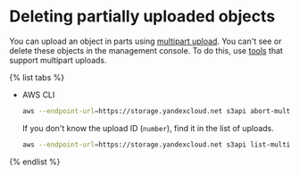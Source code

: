 # Deleting partially uploaded objects

You can upload an object in parts using [multipart upload](../../concepts/multipart.md). You can't see or delete these objects in the management console. To do this, use [tools](../../instruments/index.md) that support multipart uploads.

{% list tabs %}

- AWS CLI

  ```bash
  aws --endpoint-url=https://storage.yandexcloud.net s3api abort-multipart-upload --bucket <bucket-name> --key <key> --upload-id <number>
  ```

  If you don't know the upload ID (`number`), find it in the list of uploads.

  ```bash
  aws --endpoint-url=https://storage.yandexcloud.net s3api list-multipart-uploads --bucket <bucket-name>
  ```

{% endlist %}
